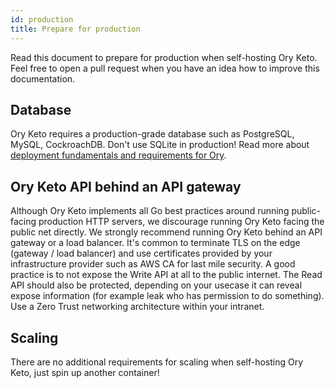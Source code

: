 ```yaml
---
id: production
title: Prepare for production
---
```


Read this document to prepare for production when self-hosting Ory Keto.  
Feel free to open a pull request when you have an idea how to improve this documentation.

## Database

Ory Keto requires a production-grade database such as PostgreSQL, MySQL, CockroachDB. Don't use SQLite in production! Read more
about [deployment fundamentals and requirements for Ory](https://www.ory.sh/docs/ecosystem/deployment).

## Ory Keto API behind an API gateway

Although Ory Keto implements all Go best practices around running public-facing production HTTP servers, we discourage running Ory
Keto facing the public net directly. We strongly recommend running Ory Keto behind an API gateway or a load balancer. It's common
to terminate TLS on the edge (gateway / load balancer) and use certificates provided by your infrastructure provider such as AWS
CA for last mile security. A good practice is to not expose the Write API at all to the public internet. The Read API should also
be protected, depending on your usecase it can reveal expose information (for example leak who has permission to do something).
Use a Zero Trust networking architecture within your intranet.

## Scaling

There are no additional requirements for scaling when self-hosting Ory Keto, just spin up another container!
